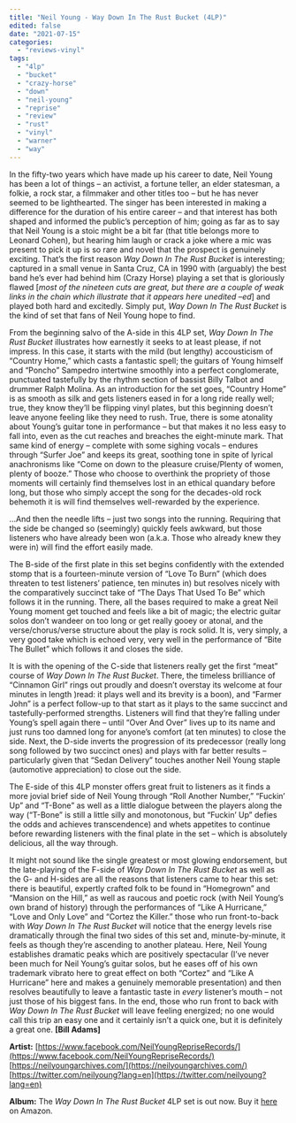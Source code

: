 ```yaml
---
title: "Neil Young - Way Down In The Rust Bucket (4LP)"
edited: false
date: "2021-07-15"
categories:
  - "reviews-vinyl"
tags:
  - "4lp"
  - "bucket"
  - "crazy-horse"
  - "down"
  - "neil-young"
  - "reprise"
  - "review"
  - "rust"
  - "vinyl"
  - "warner"
  - "way"
---
```


In the fifty-two years which have made up his career to date, Neil Young has been a lot of things – an activist, a fortune teller, an elder statesman, a folkie, a rock star, a filmmaker and other titles too – but he has never seemed to be lighthearted. The singer has been interested in making a difference for the duration of his entire career – and that interest has both shaped and informed the public’s perception of him; going as far as to say that Neil Young is a stoic might be a bit far (that title belongs more to Leonard Cohen), but hearing him laugh or crack a joke where a mic was present to pick it up is so rare and novel that the prospect is genuinely exciting. That’s the first reason _Way Down In The Rust Bucket_ is interesting; captured in a small venue in Santa Cruz, CA in 1990 with (arguably) the best band he’s ever had behind him (Crazy Horse) playing a set that is gloriously flawed \[_most of the nineteen cuts are great, but there are a couple of weak links in the chain which illustrate that it appears here unedited –ed_\] and played both hard and excitedly. Simply put, _Way Down In The Rust Bucket_ is the kind of set that fans of Neil Young hope to find.

From the beginning salvo of the A-side in this 4LP set, _Way Down In The Rust Bucket_ illustrates how earnestly it seeks to at least please, if not impress. In this case, it starts with the mild (but lengthy) accousticism of “Country Home,” which casts a fantastic spell; the guitars of Young himself and “Poncho” Sampedro intertwine smoothly into a perfect conglomerate, punctuated tastefully by the rhythm section of bassist Billy Talbot and drummer Ralph Molina. As an introduction for the set goes, “Country Home” is as smooth as silk and gets listeners eased in for a long ride really well; true, they know they’ll be flipping vinyl plates, but this beginning doesn’t leave anyone feeling like they need to rush. True, there is some atonality about Young’s guitar tone in performance – but that makes it no less easy to fall into, even as the cut reaches and breaches the eight-minute mark. That same kind of energy – complete with some sighing vocals – endures through “Surfer Joe” and keeps its great, soothing tone in spite of lyrical anachronisms like “Come on down to the pleasure cruise/Plenty of women, plenty of booze.” Those who choose to overthink the propriety of those moments will certainly find themselves lost in an ethical quandary before long, but those who simply accept the song for the decades-old rock behemoth it is will find themselves well-rewarded by the experience.

…And then the needle lifts – just two songs into the running. Requiring that the side be changed so (seemingly) quickly feels awkward, but those listeners who have already been won (a.k.a. Those who already knew they were in) will find the effort easily made.

The B-side of the first plate in this set begins confidently with the extended stomp that is a fourteen-minute version of “Love To Burn” (which does threaten to test listeners’ patience, ten minutes in) but resolves nicely with the comparatively succinct take of “The Days That Used To Be” which follows it in the running. There, all the bases required to make a great Neil Young moment get touched and feels like a bit of magic; the electric guitar solos don’t wandeer on too long or get really gooey or atonal, and the verse/chorus/verse structure about the play is rock solid. It is, very simply, a very good take which is echoed very, very well in the performance of “Bite The Bullet” which follows it and closes the side.

It is with the opening of the C-side that listeners really get the first “meat” course of _Way Down In The Rust Bucket_. There, the timeless brilliance of “Cinnamon Girl” rings out proudly and doesn’t overstay its welcome at four minutes in length )read: it plays well and its brevity is a boon), and “Farmer John” is a perfect follow-up to that start as it plays to the same succinct and tastefully-performed strengths. Listeners will find that they’re falling under Young’s spell again there – until “Over And Over” lives up to its name and just runs too damned long for anyone’s comfort (at ten minutes) to close the side. Next, the D-side inverts the progression of its predecessor (really long song followed by two succinct ones) and plays with far better results – particularly given that “Sedan Delivery” touches another Neil Young staple (automotive appreciation) to close out the side.

The E-side of this 4LP monster offers great fruit to listeners as it finds a more jovial brief side of Neil Young through “Roll Another Number,” “Fuckin’ Up” and “T-Bone” as well as a little dialogue between the players along the way (“T-Bone” is still a little silly and monotonous, but “Fuckin’ Up” defies the odds and achieves transcendence) and whets appetites to continue before rewarding listeners with the final plate in the set – which is absolutely delicious, all the way through.

It might not sound like the single greatest or most glowing endorsement, but the late-playing of the F-side of _Way Down In The Rust Bucket_ as well as the G- and H-sides are all the reasons that listeners came to hear this set: there is beautiful, expertly crafted folk to be found in “Homegrown” and “Mansion on the Hill,” as well as raucous and poetic rock (with Neil Young’s own brand of history) through the performances of “Like A Hurricane,” “Love and Only Love” and “Cortez the Killer.” those who run front-to-back with _Way Down In The Rust Bucket_ will notice that the energy levels rise dramatically through the final two sides of this set and, minute-by-minute, it feels as though they’re ascending to another plateau. Here, Neil Young establishes dramatic peaks which are positively spectacular (I’ve never been much for Neil Young’s guitar solos, but he eases off of his own trademark vibrato here to great effect on both “Cortez” and “Like A Hurricane” here and makes a genuinely memorable presentation) and then resolves beautifully to leave a fantastic taste in _every_ listener’s mouth – not just those of his biggest fans. In the end, those who run front to back with _Way Down In The Rust Bucket_ will leave feeling energized; no one would call this trip an easy one and it certainly isn’t a quick one, but it is definitely a great one. **\[Bill Adams\]**

**Artist:** [https://www.facebook.com/NeilYoungRepriseRecords/](https://www.facebook.com/NeilYoungRepriseRecords/) [https://neilyoungarchives.com/](https://neilyoungarchives.com/) [https://twitter.com/neilyoung?lang=en](https://twitter.com/neilyoung?lang=en)

**Album:** The _Way Down In The Rust Bucket_ 4LP set is out now. Buy it [here](https://www.amazon.ca/Down-Rust-Bucket-Deluxe-Vinyl/dp/B08SZ1HYPY/ref=pd_vtp_2?pd_rd_w=8ZDmP&pf_rd_p=42ad2502-0d93-40f9-bcf4-49a0657bb461&pf_rd_r=8S8D11V9ZAVK2RQB574E&pd_rd_r=4124ced4-5127-4bee-ba71-1f3704774a25&pd_rd_wg=BudPS&pd_rd_i=B08SZ1HYPY&psc=1) on Amazon.
